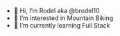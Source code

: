 - 👋 Hi, I’m Rodel aka @brodel10
- 👀 I’m interested in Mountain Biking
- 🌱 I’m currently learning Full Stack

<!---
brodel10/brodel10 is a ✨ special ✨ repository because its `README.md` (this file) appears on your GitHub profile.
You can click the Preview link to take a look at your changes.
--->
